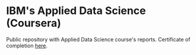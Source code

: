 # IBM's Applied Data Science (Coursera)
Public repository with Applied Data Science course's reports. Certificate of completion [here](https://www.coursera.org/account/accomplishments/specialization/TBY9AXENAASK?utm_source=link&utm_medium=certificate&utm_content=cert_image&utm_campaign=pdf_header_button&utm_product=s12n).
